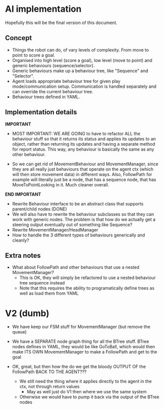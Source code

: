 # AI implementation

Hopefully this will be the final version of this document.

## Concept
- Things the robot can do, of vary levels of complexity. From move to point to score a goal.
- Organised into high level (score a goal), low level (move to point) and generic behaviours (sequence/selector).
- Generic behaviours make up a behaviour tree, like "Sequence" and "Selector".
- Agent loads appropriate behaviour tree for given play mode/communication setup. Communication is handled separately and
can override the current behaviour tree.
- Behaviour trees defined in YAML.

## Implementation details
**IMPORTANT**

- MOST IMPORTANT: WE ARE GOING to have to refactor ALL the behaviour stuff so that it returns its status and
applies its updates to an object, rather than returning its updates and having a separate method for report status.
This way, any behaviour is basically the same as any other behaviour. 

- So we can get rid of MovementBehaviour and  MovementManager, since they are all really just behaviours that operate on 
the agent ctx (which will then store movement data) in different ways. Also, FollowPath for example will literally
just be a node, that has a sequence node, that has MoveToPointLooking in it. Much cleaner overall.

**END IMPORTANT**

- Rewrite Behaviour interface to be an abstract class that supports parent/child nodes (DONE)
- We will also have to rewrite the behaviour subclasses so that they can work with generic nodes. The problem is that
how do we actually get a steering output eventually out of something like Sequence?
- Rewrite MovementManager/HeadManager
- How to handle the 3 different types of behaviours generically and cleanly?

## Extra notes
- What about FollowPath and other behaviours that use a nested MovementManager?
    - This is OK, they will simply be refactored to use a nested behaviour tree sequence instead
    - Note that this requires the ability to programatically define trees as well as load them from YAML
    

# V2 (dumb)
- We have keep our FSM stuff for MovementManager (but remove the queue)
- We have a SEPARATE node graph thing for all the BTree stuff. BTree nodes defines in YAML, they would be like
GoToBall, which would then make ITS OWN MovementManager to make a FollowPath and get to the goal

- OK, great, but then how the do we get the bloody OUTPUT OF the FollowPath BACK TO THE AGENT???
  - We still need the thing where it applies directly to the agent in the ctx, not through return values
    - May as well just do V1 then where we use the same system
  - Otherwise we would have to pump it back via the output of the BTree nodes